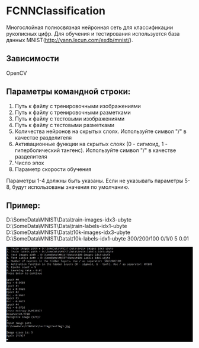 # FCNNClassification
Многослойная полносвязная нейронная сеть для классификации рукописных цифр. Для обучения и тестирования используется база данных MNIST(http://yann.lecun.com/exdb/mnist/).

## Зависимости
OpenCV

## Параметры командной строки:
1. Путь к файлу с тренировочными изображениями
2. Путь к файлу с тренировочными разметками
3. Путь к файлу с тестовыми изображениями
4. Путь к файлу с тестовыми разметками
5. Количества нейронов на скрытых слоях. Используйте символ "/" в качестве разделителя
6. Активационные функции на скрытых слоях (0 - сигмоид, 1 - гиперболический тангенс). Используйте символ "/" в качестве разделителя
7. Число эпох
8. Параметр скорости обучения

Параметры 1-4 должны быть указаны. Если не указывать параметры 5-8, будут использованы значения по умолчанию.

## Пример:
D:\SomeData\MNIST\Data\train-images-idx3-ubyte D:\SomeData\MNIST\Data\train-labels-idx1-ubyte D:\SomeData\MNIST\Data\t10k-images-idx3-ubyte D:\SomeData\MNIST\Data\t10k-labels-idx1-ubyte 300/200/100 0/1/0 5 0.01

![alt text](https://github.com/IDDruzhin/FCNNClassification/blob/master/Samples/Sample_0001.jpg)

